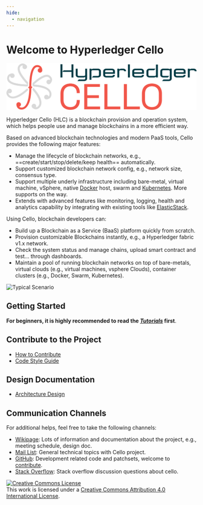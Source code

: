 ```yaml
---
hide:
  - navigation
---
```


Welcome to Hyperledger Cello
===

![Logo](images/logo.svg)

Hyperledger Cello (HLC) is a blockchain provision and operation system, which helps people use and manage blockchains in a more efficient way.

Based on advanced blockchain technologies and modern PaaS tools, Cello provides the following major features:

* Manage the lifecycle of blockchain networks, e.g., ==create/start/stop/delete/keep health== automatically.
* Support customized blockchain network config, e.g., network size, consensus type.
* Support multiple underly infrastructure including bare-metal, virtual machine, vSphere, native [Docker](https://www.docker.com) host, swarm and [Kubernetes](https://kubernetes.io). More supports on the way.
* Extends with advanced features like monitoring, logging, health and analytics capability by integrating with existing tools like [ElasticStack](https://www.elastic.co).

Using Cello, blockchain developers can:

* Build up a Blockchain as a Service (BaaS) platform quickly from scratch.
* Provision customizable Blockchains instantly, e.g., a Hyperledger fabric v1.x network.
* Check the system status and manage chains, upload smart contract and test... through dashboards.
* Maintain a pool of running blockchain networks on top of bare-metals, virtual clouds (e.g., virtual machines, vsphere Clouds), container clusters (e.g., Docker, Swarm, Kubernetes).

![Typical Scenario](images/scenario.png)

## Getting Started

**For beginners, it is highly recommended to read the [*Tutorials*](tutorials/introduction.md) first**.

## Contribute to the Project
* [How to Contribute](contributing.md)
* [Code Style Guide](https://black.readthedocs.io/en/stable/the_black_code_style.html)

## Design Documentation
* [Architecture Design](design/arch.md)

## Communication Channels

For additional helps, feel free to take the following channels:

* [Wikipage](https://lf-hyperledger.atlassian.net/wiki/spaces/cello/overview): Lots of information and documentation about the project, e.g., meeting schedule, design doc.
* [Mail List](mailto:cello@lists.lfdecentralizedtrust.org): General technical topics with Cello project.
* [GitHub](https://github.com/hyperledger-cello/cello): Development related code and patchsets, welcome to [contribute](contributing.md).
* [Stack Overflow](https://stackoverflow.com/questions/tagged/hyperledger-cello): Stack overflow discussion questions about cello.

<a rel="license" href="http://creativecommons.org/licenses/by/4.0/"><img alt="Creative Commons License" style="border-width:0" src="https://i.creativecommons.org/l/by/4.0/88x31.png" /></a><br />This work is licensed under a <a rel="license" href="http://creativecommons.org/licenses/by/4.0/">Creative Commons Attribution 4.0 International License</a>.
